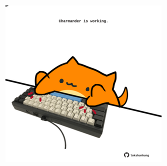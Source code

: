 <!-- built at 12/04/2022, 05:00:52 UTC -->
<p align="center">
  <img width="500" height="500" src="./ReadmeImage.svg">
</p>
